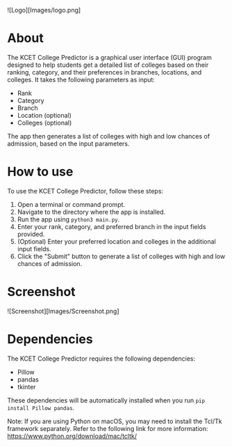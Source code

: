 ![Logo][Images/logo.png]

# About

The KCET College Predictor is a graphical user interface (GUI) program designed to help students get a detailed list of colleges based on their ranking, category, and their preferences in branches, locations, and colleges. It takes the following parameters as input:

- Rank
- Category
- Branch
- Location (optional)
- Colleges (optional)

The app then generates a list of colleges with high and low chances of admission, based on the input parameters.

# How to use

To use the KCET College Predictor, follow these steps:

1. Open a terminal or command prompt.
2. Navigate to the directory where the app is installed.
3. Run the app using `python3 main.py`.
4. Enter your rank, category, and preferred branch in the input fields provided.
5. (Optional) Enter your preferred location and colleges in the additional input fields.
6. Click the "Submit" button to generate a list of colleges with high and low chances of admission.

# Screenshot

![Screenshot][Images/Screenshot.png]

# Dependencies

The KCET College Predictor requires the following dependencies:

- Pillow
- pandas
- tkinter

These dependencies will be automatically installed when you run `pip install Pillow pandas`.

Note: If you are using Python on macOS, you may need to install the Tcl/Tk framework separately. Refer to the following link for more information: https://www.python.org/download/mac/tcltk/

